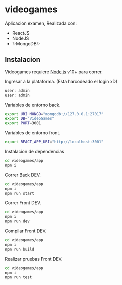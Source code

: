 # videogames

Aplicacion examen,
Realizada con:

- ReactJS
- NodeJS
- ✨MongoDB✨

## Instalacion 

Videogames requiere [Node.js](https://nodejs.org/) v10+ para correr.

Ingresar a la plataforma. (Esta harcodeado el login xD)

```sh
user: admin
user: admin
```

Variables de entorno back.

```sh
export URI_MONGO="mongodb://127.0.0.1:27017"
export DB="VideoGames"
export PORT=3001
```

Variables de entorno front.

```sh
export REACT_APP_URI="http://localhost:3001"
```

Instalacion de dependencias

```sh
cd videogames/app
npm i
```

Correr Back DEV.

```sh
cd videogames/app
npm i
npm run start
```

Correr Front DEV.

```sh
cd videogames/app
npm i
npm run dev
```

Compilar Front DEV.

```sh
cd videogames/app
npm i
npm run build
```

Realizar pruebas Front DEV.

```sh
cd videogames/app
npm i
npm run test
```
